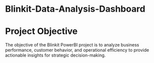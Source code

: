 # Blinkit-Data-Analysis-Dashboard
# Project Objective
The objective of the Blinkit PowerBI project is to analyze business performance, customer behavior, and operational efficiency to provide actionable insights for strategic decision-making.

